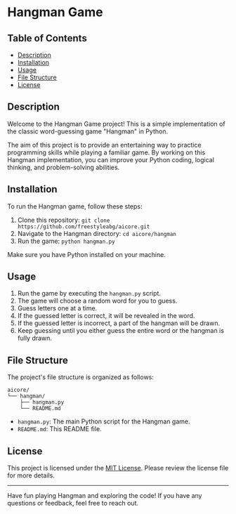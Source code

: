 # Hangman Game

## Table of Contents

- [Description](#description)
- [Installation](#installation)
- [Usage](#usage)
- [File Structure](#file-structure)
- [License](#license)

## Description

Welcome to the Hangman Game project! This is a simple implementation of the classic word-guessing game "Hangman" in Python.

The aim of this project is to provide an entertaining way to practice programming skills while playing a familiar game. By working on this Hangman implementation, you can improve your Python coding, logical thinking, and problem-solving abilities.

## Installation

To run the Hangman game, follow these steps:

1. Clone this repository: `git clone https://github.com/freestyleabg/aicore.git`
2. Navigate to the Hangman directory: `cd aicore/hangman`
3. Run the game: `python hangman.py`

Make sure you have Python installed on your machine.

## Usage

1. Run the game by executing the `hangman.py` script.
2. The game will choose a random word for you to guess.
3. Guess letters one at a time.
4. If the guessed letter is correct, it will be revealed in the word.
5. If the guessed letter is incorrect, a part of the hangman will be drawn.
6. Keep guessing until you either guess the entire word or the hangman is fully drawn.

## File Structure

The project's file structure is organized as follows:

```
aicore/
└── hangman/
    ├── hangman.py
    └── README.md
```

- `hangman.py`: The main Python script for the Hangman game.
- `README.md`: This README file.

## License

This project is licensed under the [MIT License](https://github.com/freestyleabg/aicore/blob/main/LICENSE). Please review the license file for more details.

---

Have fun playing Hangman and exploring the code! If you have any questions or feedback, feel free to reach out.
